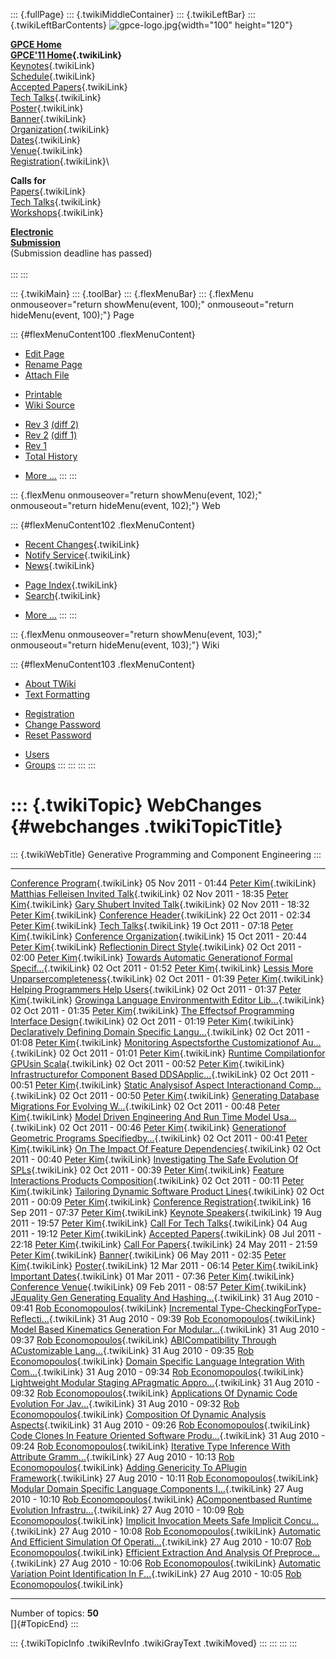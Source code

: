 ::: {.fullPage}
::: {.twikiMiddleContainer}
::: {.twikiLeftBar}
::: {.twikiLeftBarContents}
![gpce-logo.jpg](../pub/GPCE11/WebLeftBar/gpce-logo.jpg){width="100"
height="120"}

**[GPCE Home](http://program-transformation.org/Gpce)**\
**[GPCE\'11 Home](WebHome){.twikiLink}**\
[Keynotes](KeynoteSpeakers){.twikiLink}\
[Schedule](ConferenceProgram){.twikiLink}\
[Accepted Papers](AcceptedPapers){.twikiLink}\
[Tech Talks](TechTalks){.twikiLink}\
[Poster](Poster){.twikiLink}\
[Banner](Banner){.twikiLink}\
[Organization](ConferenceOrganization){.twikiLink}\
[Dates](ImportantDates){.twikiLink}\
[Venue](ConferenceVenue){.twikiLink}\
[Registration](ConferenceRegistration){.twikiLink}\

**Calls for**\
[Papers](CallForPapers){.twikiLink}\
[Tech Talks](CallForTechTalks){.twikiLink}\
[Workshops](Workshops){.twikiLink}

**[Electronic\
Submission](http://www.easychair.org/conferences/?conf=gpce11)**\
(Submission deadline has passed)\
\
:::
:::

::: {.twikiMain}
::: {.toolBar}
::: {.flexMenuBar}
::: {.flexMenu onmouseover="return showMenu(event, 100);" onmouseout="return hideMenu(event, 100);"}
Page

::: {#flexMenuContent100 .flexMenuContent}
-   [Edit
    Page](http://www.program-transformation.org/edit/GPCE11/WebChanges?t=1536827540)
-   [Rename
    Page](http://www.program-transformation.org/rename/GPCE11/WebChanges)
-   [Attach
    File](http://www.program-transformation.org/attach/GPCE11/WebChanges)

<!-- -->

-   [Printable](http://www.program-transformation.org/view/GPCE11/WebChanges?skin=print.pattern)
-   [Wiki
    Source](http://www.program-transformation.org/view/GPCE11/WebChanges?skin=text&raw=on&contenttype=text/plain)

<!-- -->

-   [Rev
    3](http://www.program-transformation.org/view/GPCE11/WebChanges?rev=1.3)
    [(diff 2)](http://www.program-transformation.org/rdiff/GPCE11/WebChanges?rev1=1.3&rev2=1.2)
-   [Rev
    2](http://www.program-transformation.org/view/GPCE11/WebChanges?rev=1.2)
    [(diff 1)](http://www.program-transformation.org/rdiff/GPCE11/WebChanges?rev1=1.2&rev2=1.1)
-   [Rev
    1](http://www.program-transformation.org/view/GPCE11/WebChanges?rev=1.1)
-   [Total
    History](http://www.program-transformation.org/rdiff/GPCE11/WebChanges)

<!-- -->

-   [More
    \...](http://www.program-transformation.org/oops/GPCE11/WebChanges?template=oopsmore&param1=1.3&param2=1.3)
:::
:::

::: {.flexMenu onmouseover="return showMenu(event, 102);" onmouseout="return hideMenu(event, 102);"}
Web

::: {#flexMenuContent102 .flexMenuContent}
-   [Recent Changes](WebChanges){.twikiLink}
-   [Notify Service](WebNotify){.twikiLink}
-   [News](WebNews){.twikiLink}

<!-- -->

-   [Page Index](WebIndex){.twikiLink}
-   [Search](WebSearch){.twikiLink}

<!-- -->

-   [More
    \...](http://www.program-transformation.org/oops/GPCE11/WebChanges?template=oopsmore&param1=1.3&param2=1.3)
:::
:::

::: {.flexMenu onmouseover="return showMenu(event, 103);" onmouseout="return hideMenu(event, 103);"}
Wiki

::: {#flexMenuContent103 .flexMenuContent}
-   [About
    TWiki](http://www.program-transformation.org/view/TWiki/WebHome)
-   [Text
    Formatting](http://www.program-transformation.org/view/TWiki/TextFormattingRules)

<!-- -->

-   [Registration](http://www.program-transformation.org/view/TWiki/TWikiRegistration)
-   [Change
    Password](http://www.program-transformation.org/view/TWiki/ChangePassword)
-   [Reset
    Password](http://www.program-transformation.org/view/TWiki/ResetPassword)

<!-- -->

-   [Users](http://www.program-transformation.org/view/Main/TWikiUsers)
-   [Groups](http://www.program-transformation.org/view/Main/TWikiGroups)
:::
:::
:::
:::

::: {.twikiTopic}
WebChanges {#webchanges .twikiTopicTitle}
==========

::: {.twikiWebTitle}
Generative Programming and Component Engineering
:::

  ---------------------------------------------------------------------------------------------------------------------------------------------------------------- --------------------- -----------------------------------------------------------
  [Conference Program](ConferenceProgram){.twikiLink}                                                                                                              05 Nov 2011 - 01:44   [Peter Kim](../Main/PeterKim){.twikiLink}
  [Matthias Felleisen Invited Talk](MatthiasFelleisenInvitedTalk){.twikiLink}                                                                                      02 Nov 2011 - 18:35   [Peter Kim](../Main/PeterKim){.twikiLink}
  [Gary Shubert Invited Talk](GaryShubertInvitedTalk){.twikiLink}                                                                                                  02 Nov 2011 - 18:32   [Peter Kim](../Main/PeterKim){.twikiLink}
  [Conference Header](ConferenceHeader){.twikiLink}                                                                                                                22 Oct 2011 - 02:34   [Peter Kim](../Main/PeterKim){.twikiLink}
  [Tech Talks](TechTalks){.twikiLink}                                                                                                                              19 Oct 2011 - 07:18   [Peter Kim](../Main/PeterKim){.twikiLink}
  [Conference Organization](ConferenceOrganization){.twikiLink}                                                                                                    15 Oct 2011 - 20:44   [Peter Kim](../Main/PeterKim){.twikiLink}
  [Reflectionin Direct Style](ReflectioninDirectStyle){.twikiLink}                                                                                                 02 Oct 2011 - 02:00   [Peter Kim](../Main/PeterKim){.twikiLink}
  [Towards Automatic Generationof Formal Specif\...](TowardsAutomaticGenerationofFormalSpecifications){.twikiLink}                                                 02 Oct 2011 - 01:52   [Peter Kim](../Main/PeterKim){.twikiLink}
  [Lessis More Unparsercompleteness](LessisMoreUnparsercompleteness){.twikiLink}                                                                                   02 Oct 2011 - 01:39   [Peter Kim](../Main/PeterKim){.twikiLink}
  [Helping Programmers Help Users](HelpingProgrammersHelpUsers){.twikiLink}                                                                                        02 Oct 2011 - 01:37   [Peter Kim](../Main/PeterKim){.twikiLink}
  [Growinga Language Environmentwith Editor Lib\...](GrowingaLanguageEnvironmentwithEditorLibraries){.twikiLink}                                                   02 Oct 2011 - 01:35   [Peter Kim](../Main/PeterKim){.twikiLink}
  [The Effectsof Programming Interface Design](TheEffectsofProgrammingInterfaceDesign){.twikiLink}                                                                 02 Oct 2011 - 01:19   [Peter Kim](../Main/PeterKim){.twikiLink}
  [Declaratively Defining Domain Specific Langu\...](DeclarativelyDefiningDomainSpecificLanguageDebuggers){.twikiLink}                                             02 Oct 2011 - 01:08   [Peter Kim](../Main/PeterKim){.twikiLink}
  [Monitoring Aspectsforthe Customizationof Au\...](MonitoringAspectsfortheCustomizationofAutomaticallyGeneratedCodeforBigStepModels){.twikiLink}                  02 Oct 2011 - 01:01   [Peter Kim](../Main/PeterKim){.twikiLink}
  [Runtime Compilationfor GPUsin Scala](RuntimeCompilationforGPUsinScala){.twikiLink}                                                                              02 Oct 2011 - 00:52   [Peter Kim](../Main/PeterKim){.twikiLink}
  [Infrastructurefor Component Based DDSApplic\...](InfrastructureforComponentBasedDDSApplicationDevelopment){.twikiLink}                                          02 Oct 2011 - 00:51   [Peter Kim](../Main/PeterKim){.twikiLink}
  [Static Analysisof Aspect Interactionand Comp\...](StaticAnalysisofAspectInteractionandCompositioninComponentModels){.twikiLink}                                 02 Oct 2011 - 00:50   [Peter Kim](../Main/PeterKim){.twikiLink}
  [Generating Database Migrations For Evolving W\...](GeneratingDatabaseMigrationsForEvolvingWebApplications){.twikiLink}                                          02 Oct 2011 - 00:48   [Peter Kim](../Main/PeterKim){.twikiLink}
  [Model Driven Engineering And Run Time Model Usa\...](ModelDrivenEngineeringAndRunTimeModelUsage){.twikiLink}                                                    02 Oct 2011 - 00:46   [Peter Kim](../Main/PeterKim){.twikiLink}
  [Generationof Geometric Programs Specifiedby\...](GenerationofGeometricProgramsSpecifiedbyDiagrams){.twikiLink}                                                  02 Oct 2011 - 00:41   [Peter Kim](../Main/PeterKim){.twikiLink}
  [On The Impact Of Feature Dependencies](OnTheImpactOfFeatureDependencies){.twikiLink}                                                                            02 Oct 2011 - 00:40   [Peter Kim](../Main/PeterKim){.twikiLink}
  [Investigating The Safe Evolution Of SPLs](InvestigatingTheSafeEvolutionOfSPLs){.twikiLink}                                                                      02 Oct 2011 - 00:39   [Peter Kim](../Main/PeterKim){.twikiLink}
  [Feature Interactions Products Composition](FeatureInteractionsProductsComposition){.twikiLink}                                                                  02 Oct 2011 - 00:11   [Peter Kim](../Main/PeterKim){.twikiLink}
  [Tailoring Dynamic Software Product Lines](TailoringDynamicSoftwareProductLines){.twikiLink}                                                                     02 Oct 2011 - 00:09   [Peter Kim](../Main/PeterKim){.twikiLink}
  [Conference Registration](ConferenceRegistration){.twikiLink}                                                                                                    16 Sep 2011 - 07:37   [Peter Kim](../Main/PeterKim){.twikiLink}
  [Keynote Speakers](KeynoteSpeakers){.twikiLink}                                                                                                                  19 Aug 2011 - 19:57   [Peter Kim](../Main/PeterKim){.twikiLink}
  [Call For Tech Talks](CallForTechTalks){.twikiLink}                                                                                                              04 Aug 2011 - 19:12   [Peter Kim](../Main/PeterKim){.twikiLink}
  [Accepted Papers](AcceptedPapers){.twikiLink}                                                                                                                    08 Jul 2011 - 22:18   [Peter Kim](../Main/PeterKim){.twikiLink}
  [Call For Papers](CallForPapers){.twikiLink}                                                                                                                     24 May 2011 - 21:59   [Peter Kim](../Main/PeterKim){.twikiLink}
  [Banner](Banner){.twikiLink}                                                                                                                                     06 May 2011 - 02:35   [Peter Kim](../Main/PeterKim){.twikiLink}
  [Poster](Poster){.twikiLink}                                                                                                                                     12 Mar 2011 - 06:14   [Peter Kim](../Main/PeterKim){.twikiLink}
  [Important Dates](ImportantDates){.twikiLink}                                                                                                                    01 Mar 2011 - 07:36   [Peter Kim](../Main/PeterKim){.twikiLink}
  [Conference Venue](ConferenceVenue){.twikiLink}                                                                                                                  09 Feb 2011 - 08:57   [Peter Kim](../Main/PeterKim){.twikiLink}
  [JEquality Gen Generating Equality And Hashing\...](JEqualityGenGeneratingEqualityAndHashingMethods){.twikiLink}                                                 31 Aug 2010 - 09:41   [Rob Economopoulos](../Main/RobEconomopoulos){.twikiLink}
  [Incremental Type-CheckingForType-Reflecti\...](IncrementalType-CheckingForType-ReflectiveMetaprograms){.twikiLink}                                              31 Aug 2010 - 09:39   [Rob Economopoulos](../Main/RobEconomopoulos){.twikiLink}
  [Model Based Kinematics Generation For Modular\...](ModelBasedKinematicsGenerationForModularMechatronicToolkits){.twikiLink}                                     31 Aug 2010 - 09:37   [Rob Economopoulos](../Main/RobEconomopoulos){.twikiLink}
  [ABICompatibility Through ACustomizable Lang\...](ABICompatibilityThroughACustomizableLanguage){.twikiLink}                                                      31 Aug 2010 - 09:35   [Rob Economopoulos](../Main/RobEconomopoulos){.twikiLink}
  [Domain Specific Language Integration With Com\...](DomainSpecificLanguageIntegrationWithCompileTimeParserGeneratorLibrary){.twikiLink}                          31 Aug 2010 - 09:34   [Rob Economopoulos](../Main/RobEconomopoulos){.twikiLink}
  [Lightweight Modular Staging APragmatic Appro\...](LightweightModularStagingAPragmaticApproachToRuntimeCodeGenerationAndCompiledDSLs){.twikiLink}                31 Aug 2010 - 09:32   [Rob Economopoulos](../Main/RobEconomopoulos){.twikiLink}
  [Applications Of Dynamic Code Evolution For Jav\...](ApplicationsOfDynamicCodeEvolutionForJavaInGUIDevelopmentAndDynamicAspectOrientedProgramming){.twikiLink}   31 Aug 2010 - 09:32   [Rob Economopoulos](../Main/RobEconomopoulos){.twikiLink}
  [Composition Of Dynamic Analysis Aspects](CompositionOfDynamicAnalysisAspects){.twikiLink}                                                                       31 Aug 2010 - 09:26   [Rob Economopoulos](../Main/RobEconomopoulos){.twikiLink}
  [Code Clones In Feature Oriented Software Produ\...](CodeClonesInFeatureOrientedSoftwareProductLines){.twikiLink}                                                31 Aug 2010 - 09:24   [Rob Economopoulos](../Main/RobEconomopoulos){.twikiLink}
  [Iterative Type Inference With Attribute Gramm\...](IterativeTypeInferenceWithAttributeGrammars){.twikiLink}                                                     27 Aug 2010 - 10:13   [Rob Economopoulos](../Main/RobEconomopoulos){.twikiLink}
  [Adding Genericity To APlugin Framework](AddingGenericityToAPluginFramework){.twikiLink}                                                                         27 Aug 2010 - 10:11   [Rob Economopoulos](../Main/RobEconomopoulos){.twikiLink}
  [Modular Domain Specific Language Components I\...](ModularDomainSpecificLanguageComponentsInScala){.twikiLink}                                                  27 Aug 2010 - 10:10   [Rob Economopoulos](../Main/RobEconomopoulos){.twikiLink}
  [AComponentbased Runtime Evolution Infrastru\...](AComponentbasedRuntimeEvolutionInfrastructureForResourceConstrainedEmbeddedSystems){.twikiLink}                27 Aug 2010 - 10:09   [Rob Economopoulos](../Main/RobEconomopoulos){.twikiLink}
  [Implicit Invocation Meets Safe Implicit Concu\...](ImplicitInvocationMeetsSafeImplicitConcurrency){.twikiLink}                                                  27 Aug 2010 - 10:08   [Rob Economopoulos](../Main/RobEconomopoulos){.twikiLink}
  [Automatic And Efficient Simulation Of Operati\...](AutomaticAndEfficientSimulationOfOperationContracts){.twikiLink}                                             27 Aug 2010 - 10:07   [Rob Economopoulos](../Main/RobEconomopoulos){.twikiLink}
  [Efficient Extraction And Analysis Of Preproce\...](EfficientExtractionAndAnalysisOfPreprocessorBasedVariability){.twikiLink}                                    27 Aug 2010 - 10:06   [Rob Economopoulos](../Main/RobEconomopoulos){.twikiLink}
  [Automatic Variation Point Identification In F\...](AutomaticVariationPointIdentificationInFunctionBlockBasedModels){.twikiLink}                                 27 Aug 2010 - 10:05   [Rob Economopoulos](../Main/RobEconomopoulos){.twikiLink}
  ---------------------------------------------------------------------------------------------------------------------------------------------------------------- --------------------- -----------------------------------------------------------

Number of topics: **50**\
[]{#TopicEnd}
:::

::: {.twikiTopicInfo .twikiRevInfo .twikiGrayText .twikiMoved}
:::
:::
:::
:::
